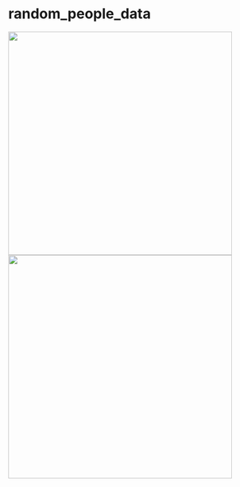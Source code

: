 # random_people_data

<img src="https://user-images.githubusercontent.com/113766592/201468895-52c1f36b-c05b-4c35-b4a4-462e2b79b5a7.png" style="height:450px">
<img src="https://user-images.githubusercontent.com/113766592/201468899-2a3bca57-1e77-4fd9-aea7-fdbc7fff2d22.png" style="height:450px">
